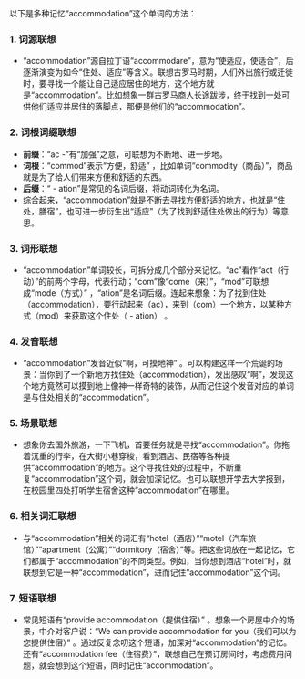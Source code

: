 以下是多种记忆“accommodation”这个单词的方法：

### 1. 词源联想
 - “accommodation”源自拉丁语“accommodare”，意为“使适应，使适合”，后逐渐演变为如今“住处、适应”等含义。联想古罗马时期，人们外出旅行或迁徙时，要寻找一个能让自己适应居住的地方，这个地方就是“accommodation”。比如想象一群古罗马商人长途跋涉，终于找到一处可供他们适应并居住的落脚点，那便是他们的“accommodation”。

### 2. 词根词缀联想
 - **前缀**：“ac -”有“加强”之意，可联想为不断地、进一步地。
 - **词根**：“commod”表示“方便，舒适” ，比如单词“commodity（商品）”，商品就是为了给人们带来方便和舒适的东西。
 - **后缀**：“ - ation”是常见的名词后缀，将动词转化为名词。
 - 综合起来，“accommodation”就是不断去寻找方便舒适的地方，也就是“住处，膳宿”，也可进一步衍生出“适应”（为了找到舒适住处做出的行为）等意思。

### 3. 词形联想
 - “accommodation”单词较长，可拆分成几个部分来记忆。“ac”看作“act（行动）”的前两个字母，代表行动；“com”像“come（来）”，“mod”可联想成“mode（方式）” ，“ation”是名词后缀。连起来想象：为了找到住处（accommodation），要行动起来（ac），来到（com）一个地方，以某种方式（mod）来获取这个住处（ - ation） 。

### 4. 发音联想
 - “accommodation”发音近似“啊，可摸地神” 。可以构建这样一个荒诞的场景：当你到了一个新地方找住处（accommodation），发出感叹“啊”，发现这个地方竟然可以摸到地上像神一样奇特的装饰，从而记住这个发音对应的单词是与住处相关的“accommodation”。

### 5. 场景联想
 - 想象你去国外旅游，一下飞机，首要任务就是寻找“accommodation”。你拖着沉重的行李，在大街小巷穿梭，看到酒店、民宿等各种提供“accommodation”的地方。这个寻找住处的过程中，不断重复“accommodation”这个词，就会加深记忆。也可以联想开学去大学报到，在校园里四处打听学生宿舍这种“accommodation”在哪里。

### 6. 相关词汇联想
 - 与“accommodation”相关的词汇有“hotel（酒店）”“motel（汽车旅馆）”“apartment（公寓）”“dormitory（宿舍）”等。把这些词放在一起记忆，它们都属于“accommodation”的不同类型。例如，当你想到酒店“hotel”时，就联想到它是一种“accommodation”，进而记住“accommodation”这个词。

### 7. 短语联想
 - 常见短语有“provide accommodation（提供住宿）” 。想象一个房屋中介的场景，中介对客户说：“We can provide accommodation for you（我们可以为您提供住宿）” 。通过反复念叨这个短语，加深对“accommodation”的记忆。还有“accommodation fee（住宿费）”，联想自己在预订房间时，考虑费用问题，就会想到这个短语，同时记住“accommodation”。 